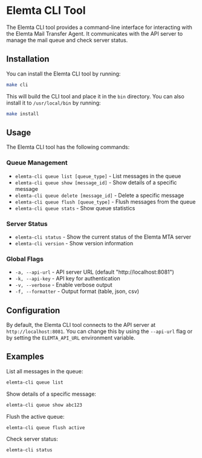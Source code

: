 # Elemta CLI Tool

The Elemta CLI tool provides a command-line interface for interacting with the Elemta Mail Transfer Agent. It communicates with the API server to manage the mail queue and check server status.

## Installation

You can install the Elemta CLI tool by running:

```bash
make cli
```

This will build the CLI tool and place it in the `bin` directory. You can also install it to `/usr/local/bin` by running:

```bash
make install
```

## Usage

The Elemta CLI tool has the following commands:

### Queue Management

- `elemta-cli queue list [queue_type]` - List messages in the queue
- `elemta-cli queue show [message_id]` - Show details of a specific message
- `elemta-cli queue delete [message_id]` - Delete a specific message
- `elemta-cli queue flush [queue_type]` - Flush messages from the queue
- `elemta-cli queue stats` - Show queue statistics

### Server Status

- `elemta-cli status` - Show the current status of the Elemta MTA server
- `elemta-cli version` - Show version information

### Global Flags

- `-a, --api-url` - API server URL (default "http://localhost:8081")
- `-k, --api-key` - API key for authentication
- `-v, --verbose` - Enable verbose output
- `-f, --formatter` - Output format (table, json, csv)

## Configuration

By default, the Elemta CLI tool connects to the API server at `http://localhost:8081`. You can change this by using the `--api-url` flag or by setting the `ELEMTA_API_URL` environment variable.

## Examples

List all messages in the queue:

```bash
elemta-cli queue list
```

Show details of a specific message:

```bash
elemta-cli queue show abc123
```

Flush the active queue:

```bash
elemta-cli queue flush active
```

Check server status:

```bash
elemta-cli status
``` 
